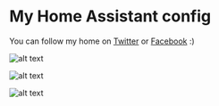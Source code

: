 # My Home Assistant config
You can follow my home on <a href="https://twitter.com/clifffordha" target="_BLANK">Twitter</a> or <a href="https://facebook.com/clifffordha" target="_BLANK">Facebook</a> :)

![alt text](https://i.imgur.com/YLxJnMY.jpg)

![alt text](https://image.prntscr.com/image/ERYXmKoGQfisj78OyJ9QZg.png)

![alt text](https://image.prntscr.com/image/NBWP8EbWSW_XOjPw52egAQ.png)
